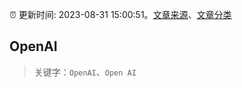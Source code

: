 :alarm_clock: 更新时间: 2023-08-31 15:00:51。[文章来源](/README.md)、[文章分类](/TAGS.md)

## OpenAI


> 关键字：`OpenAI`、`Open AI`



